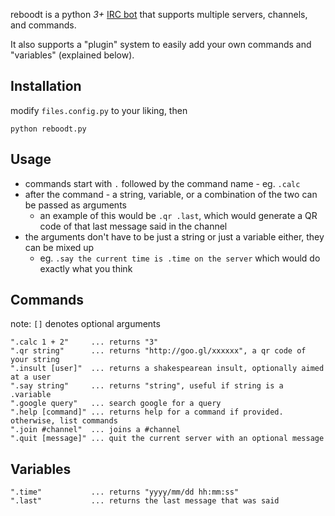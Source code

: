 reboodt is a python *3+* [IRC bot](http://en.wikipedia.org/wiki/IRC_bot) that supports multiple servers, channels, and commands.

It also supports a "plugin" system to easily add your own commands and "variables" (explained below).

Installation
-----------
modify `files.config.py` to your liking, then

    python reboodt.py
    
Usage
-----------
- commands start with `.` followed by the command name - eg. `.calc`
- after the command - a string, variable, or a combination of the two can be passed as arguments
  - an example of this would be `.qr .last`, which would generate a QR code of that last message said in the channel
- the arguments don't have to be just a string or just a variable either, they can be mixed up
  - eg. `.say the current time is .time on the server` which would do exactly what you think


Commands
-----------
note: `[]` denotes optional arguments

    ".calc 1 + 2"     ... returns "3"
    ".qr string"      ... returns "http://goo.gl/xxxxxx", a qr code of your string
    ".insult [user]"  ... returns a shakespearean insult, optionally aimed at a user
    ".say string"     ... returns "string", useful if string is a .variable
    ".google query"   ... search google for a query
    ".help [command]" ... returns help for a command if provided. otherwise, list commands
    ".join #channel"  ... joins a #channel
    ".quit [message]" ... quit the current server with an optional message

Variables
-----------
    ".time"           ... returns "yyyy/mm/dd hh:mm:ss"
    ".last"           ... returns the last message that was said